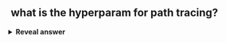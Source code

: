 ## &nbsp;what is the hyperparam for path tracing?
<details>
<summary><b>Reveal answer</b></summary>
How many light rays per pixel?
</details>
